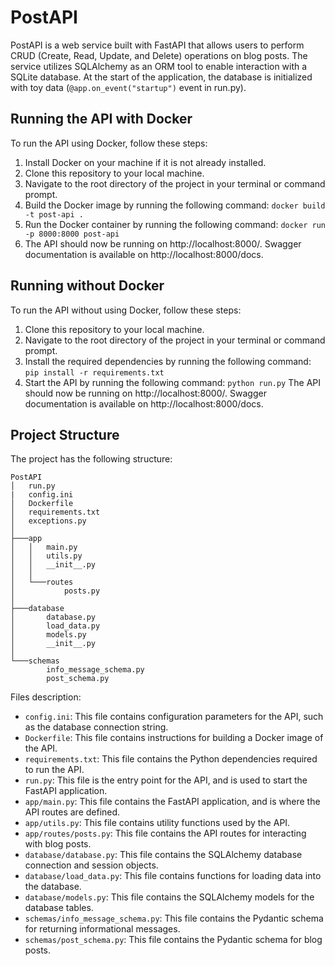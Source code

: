 # PostAPI

PostAPI is a web service built with FastAPI that allows users to perform CRUD (Create, Read, Update, and Delete) operations on blog posts. The service utilizes SQLAlchemy as an ORM tool to enable interaction with a SQLite database. At the start of the application, the database is initialized with toy data (`@app.on_event("startup")` event in run.py).

## Running the API with Docker

To run the API using Docker, follow these steps:

1. Install Docker on your machine if it is not already installed.
2. Clone this repository to your local machine.
3. Navigate to the root directory of the project in your terminal or command prompt.
4. Build the Docker image by running the following command: ```docker build -t post-api .```
5. Run the Docker container by running the following command: ```docker run -p 8000:8000 post-api```
6. The API should now be running on http://localhost:8000/. Swagger documentation is available on http://localhost:8000/docs.

## Running without Docker
To run the API without using Docker, follow these steps:

1. Clone this repository to your local machine.
2. Navigate to the root directory of the project in your terminal or command prompt.
3. Install the required dependencies by running the following command: ```pip install -r requirements.txt```
4. Start the API by running the following command: ```python run.py```
The API should now be running on http://localhost:8000/. Swagger documentation is available on http://localhost:8000/docs.

## Project Structure

The project has the following structure:
```
PostAPI
│   run.py
|   config.ini
│   Dockerfile
│   requirements.txt
│   exceptions.py
│
├───app
│   │   main.py
│   │   utils.py
│   │   __init__.py
│   │
│   └───routes
│           posts.py
│
├───database
│       database.py
│       load_data.py
│       models.py
│       __init__.py
│
└───schemas
        info_message_schema.py
        post_schema.py
```

Files description:

- `config.ini`: This file contains configuration parameters for the API, such as the database connection string.
- `Dockerfile`: This file contains instructions for building a Docker image of the API.
- `requirements.txt`: This file contains the Python dependencies required to run the API.
- `run.py`: This file is the entry point for the API, and is used to start the FastAPI application.
- `app/main.py`: This file contains the FastAPI application, and is where the API routes are defined.
- `app/utils.py`: This file contains utility functions used by the API.
- `app/routes/posts.py`: This file contains the API routes for interacting with blog posts.
- `database/database.py`: This file contains the SQLAlchemy database connection and session objects.
- `database/load_data.py`: This file contains functions for loading data into the database.
- `database/models.py`: This file contains the SQLAlchemy models for the database tables.
- `schemas/info_message_schema.py`: This file contains the Pydantic schema for returning informational messages.
- `schemas/post_schema.py`: This file contains the Pydantic schema for blog posts.
